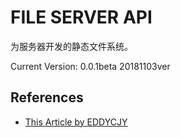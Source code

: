 # FILE SERVER API

为服务器开发的静态文件系统。

Current Version: 0.0.1beta 20181103ver

## References

- [This Article by EDDYCJY](https://github.com/EDDYCJY/blog/blob/master/golang/gin/2018-05-27-Gin%E5%AE%9E%E8%B7%B5-%E8%BF%9E%E8%BD%BD%E5%8D%81%E4%BA%8C-%E4%BC%98%E5%8C%96%E9%85%8D%E7%BD%AE%E7%BB%93%E6%9E%84%E5%8F%8A%E5%AE%9E%E7%8E%B0%E5%9B%BE%E7%89%87%E4%B8%8A%E4%BC%A0.md)